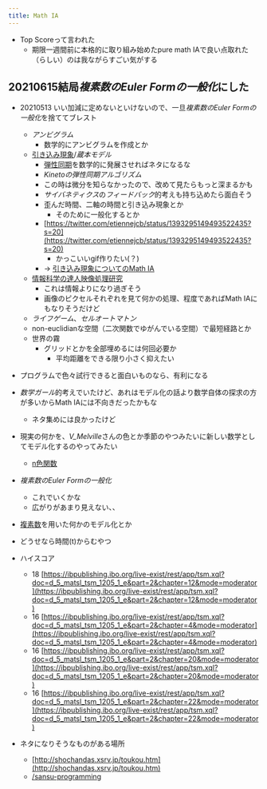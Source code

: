 ```yaml
---
title: Math IA
---
```


* Top Scoreって言われた
  * 期限一週間前に本格的に取り組み始めたpure math IAで良い点取れた（らしい）のは我ながらすごい気がする

## 20210615結局*複素数のEuler Formの一般化*にした

* 20210513 いい加減に定めないといけないので、一旦*複素数のEuler Formの一般化*を捨ててブレスト
  
  * *アンビグラム*
    * 数学的にアンビグラムを作成とか
  * [引き込み現象](%E5%BC%95%E3%81%8D%E8%BE%BC%E3%81%BF%E7%8F%BE%E8%B1%A1.md)/*蔵本モデル*
    * [弾性同期](%E5%BC%BE%E6%80%A7%E5%90%8C%E6%9C%9F.md)を数学的に発展させればネタになるな
    * *Kinetoの弾性同期アルゴリズム*
    * この時は微分を知らなかったので、改めて見たらもっと深まるかも
    * *サイバネティクス*の*フィードバック*的考えも持ち込めたら面白そう
    * 歪んだ時間、二軸の時間と引き込み現象とか
      * そのために一般化するとか
    * [https://twitter.com/etiennejcb/status/1393295149493522435?s=20](https://twitter.com/etiennejcb/status/1393295149493522435?s=20)
      * かっこいいgif作りたい(？)
    * → [引き込み現象についてのMath IA](%E5%BC%95%E3%81%8D%E8%BE%BC%E3%81%BF%E7%8F%BE%E8%B1%A1%E3%81%AB%E3%81%A4%E3%81%84%E3%81%A6%E3%81%AEMath%20IA.md)
  * [情報科学の達人映像処理研究](%E6%83%85%E5%A0%B1%E7%A7%91%E5%AD%A6%E3%81%AE%E9%81%94%E4%BA%BA%E6%98%A0%E5%83%8F%E5%87%A6%E7%90%86%E7%A0%94%E7%A9%B6.md)
    * これは情報よりになり過ぎそう
    * 画像のピクセルそれぞれを見て何かの処理、程度であればMath IAにもなりそうだけど
  * *ライフゲーム*、*セルオートマトン*
  * non-euclidianな空間（二次関数でゆがんでいる空間）で最短経路とか
  * 世界の霧
    * グリッドとかを全部埋めるには何回必要か
      * 平均距離をできる限り小さく抑えたい
* プログラムで色々試行できると面白いものなら、有利になる

* *数学ガール*的考えでいたけど、あれはモデル化の話より数学自体の探求の方が多いからMath IAには不向きだったかもな
  
  * ネタ集めには良かったけど
* 現実の何かを、*V_Melville*さんの色とか季節のやつみたいに新しい数学としてモデル化するのやってみたい
  
  * [n色関数](n%E8%89%B2%E9%96%A2%E6%95%B0.md)
* *複素数のEuler Formの一般化*
  
  * これでいくかな
  * 広がりがあまり見えない、、
* [複素数](%E8%A4%87%E7%B4%A0%E6%95%B0.md)を用いた何かのモデル化とか

* どうせなら時間(t)からむやつ

* ハイスコア
  
  * 18 [https://ibpublishing.ibo.org/live-exist/rest/app/tsm.xql?doc=d_5_matsl_tsm_1205_1_e&part=2&chapter=12&mode=moderator](https://ibpublishing.ibo.org/live-exist/rest/app/tsm.xql?doc=d_5_matsl_tsm_1205_1_e&part=2&chapter=12&mode=moderator)
  * 16 [https://ibpublishing.ibo.org/live-exist/rest/app/tsm.xql?doc=d_5_matsl_tsm_1205_1_e&part=2&chapter=4&mode=moderator](https://ibpublishing.ibo.org/live-exist/rest/app/tsm.xql?doc=d_5_matsl_tsm_1205_1_e&part=2&chapter=4&mode=moderator)
  * 16 [https://ibpublishing.ibo.org/live-exist/rest/app/tsm.xql?doc=d_5_matsl_tsm_1205_1_e&part=2&chapter=20&mode=moderator](https://ibpublishing.ibo.org/live-exist/rest/app/tsm.xql?doc=d_5_matsl_tsm_1205_1_e&part=2&chapter=20&mode=moderator)
  * 16 [https://ibpublishing.ibo.org/live-exist/rest/app/tsm.xql?doc=d_5_matsl_tsm_1205_1_e&part=2&chapter=22&mode=moderator](https://ibpublishing.ibo.org/live-exist/rest/app/tsm.xql?doc=d_5_matsl_tsm_1205_1_e&part=2&chapter=22&mode=moderator)
* ネタになりそうなものがある場所
  
  * [http://shochandas.xsrv.jp/toukou.htm](http://shochandas.xsrv.jp/toukou.htm)
  * [/sansu-programming](https://scrapbox.io/sansu-programming)
